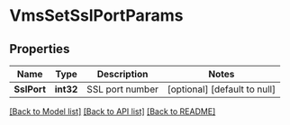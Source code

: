 # VmsSetSslPortParams

## Properties
Name | Type | Description | Notes
------------ | ------------- | ------------- | -------------
**SslPort** | **int32** | SSL port number | [optional] [default to null]

[[Back to Model list]](../README.md#documentation-for-models) [[Back to API list]](../README.md#documentation-for-api-endpoints) [[Back to README]](../README.md)


